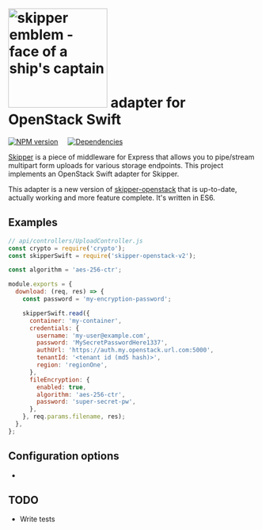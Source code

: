 # [<img title="skipper-openstack-v2 - Openstack Swift adapter for Skipper" src="http://i.imgur.com/P6gptnI.png" width="200px" alt="skipper emblem - face of a ship's captain"/>](https://github.com/IBM-Bluemix/skipper-openstack) adapter for OpenStack Swift

[![NPM version](https://badge.fury.io/js/skipper-openstack-v2.png)](http://badge.fury.io/js/skipper-openstack-v2) &nbsp; &nbsp;
[![Dependencies](https://david-dm.org/dporganizer/skipper-openstack-v2.svg)](https://david-dm.org/dporganizer/skipper-openstack-v2)

[Skipper](https://github.com/balderdashy/skipper) is a piece of middleware for Express that allows you to pipe/stream multipart form uploads for various storage endpoints. This project implements an OpenStack Swift adapter for Skipper.

This adapter is a new version of [skipper-openstack](https://github.com/IBM-Bluemix/skipper-openstack) that is up-to-date, actually working and more feature complete. It's written in ES6.


## Examples

```javascript
// api/controllers/UploadController.js
const crypto = require('crypto');
const skipperSwift = require('skipper-openstack-v2');

const algorithm = 'aes-256-ctr';

module.exports = {
  download: (req, res) => {
    const password = 'my-encryption-password';

    skipperSwift.read({
      container: 'my-container',
      credentials: {
        username: 'my-user@example.com',
        password: 'MySecretPasswordHere1337',
        authUrl: 'https://auth.my.openstack.url.com:5000',
        tenantId: '<tenant id (md5 hash)>',
        region: 'regionOne',
      },
      fileEncryption: {
        enabled: true,
        algorithm: 'aes-256-ctr',
        password: 'super-secret-pw',
      },
    }, req.params.filename, res);
  },
};
```

## Configuration options

-

## TODO

- Write tests
